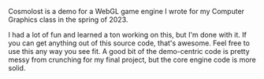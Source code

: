 Cosmolost is a demo for a WebGL game engine I wrote for my Computer Graphics class in the spring of 2023.

I had a lot of fun and learned a ton working on this, but I'm done with it. If you can get anything out of this source code, that's awesome. Feel free to use this any way you see fit.
A good bit of the demo-centric code is pretty messy from crunching for my final project, but the core engine code is more solid.
